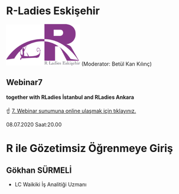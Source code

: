 # R-Ladies Eskişehir 

<img src="https://github.com/bkanx/R-Ladies-EskisehR-Stickers/blob/master/Init.png" width="200"> (Moderator: Betül Kan Kılınç)


## Webinar7

#### together with RLadies İstanbul and RLadies Ankara

:point_up:   [7. Webinar sunumuna online ulaşmak için tıklayınız.](https://github.com/rladies/meetup-presentations_eskisehir/tree/master/8thMeetup)

08.07.2020 Saat:20.00

# R ile Gözetimsiz Öğrenmeye Giriş

## Gökhan SÜRMELİ

  
  - LC Waikiki İş Analitiği Uzmanı
